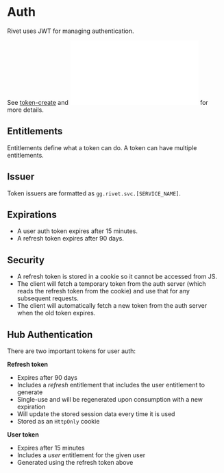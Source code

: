 # Auth

Rivet uses JWT for managing authentication.

See [token-create](svc/token-create/src/main.rs) and ![auth.rs](svc/api-auth/src/route/auth.rs) for more details.

## Entitlements

Entitlements define what a token can do. A token can have multiple entitlements.

## Issuer

Token issuers are formatted as `gg.rivet.svc.[SERVICE_NAME]`.

## Expirations

-   A user auth token expires after 15 minutes.
-   A refresh token expires after 90 days.

## Security

-   A refresh token is stored in a cookie so it cannot be accessed from JS.
-   The client will fetch a temporary token from the auth server (which reads the refresh token from the cookie) and use that for any subsequent requests.
-   The client will automatically fetch a new token from the auth server when the old token expires.

## Hub Authentication

There are two important tokens for user auth:


**Refresh token**

-   Expires after 90 days
-   Includes a _refresh_ entitlement that includes the user entitlement to generate
-   Single-use and will be regenerated upon consumption with a new expiration
-   Will update the stored session data every time it is used
-   Stored as an `HttpOnly` cookie

**User token**

-   Expires after 15 minutes
-   Includes a _user_ entitlement for the given user
-   Generated using the refresh token above
